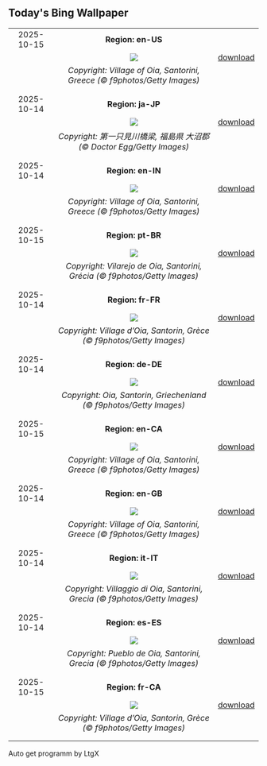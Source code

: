 ## Today's Bing Wallpaper
|      |      |      |
| :----: | :----: | :----: |
|2025-10-15|**Region: en-US**||
||![](https://www.bing.com/th?id=OHR.OiaSantorini_EN-US0585833457_UHD.jpg&pid=hp&w=1152&h=648&rs=1&c=4)| [download](https://www.bing.com/th?id=OHR.OiaSantorini_EN-US0585833457_UHD.jpg)|
||*Copyright: Village of Oia, Santorini, Greece (© f9photos/Getty Images)*
||
|||
|2025-10-14|**Region: ja-JP**||
||![](https://www.bing.com/th?id=OHR.RailwayDay2025_JA-JP0346908442_UHD.jpg&pid=hp&w=1152&h=648&rs=1&c=4)| [download](https://www.bing.com/th?id=OHR.RailwayDay2025_JA-JP0346908442_UHD.jpg)|
||*Copyright: 第一只見川橋梁, 福島県 大沼郡 (© Doctor Egg/Getty Images)*
||
|||
|2025-10-14|**Region: en-IN**||
||![](https://www.bing.com/th?id=OHR.OiaSantorini_EN-IN1120659407_UHD.jpg&pid=hp&w=1152&h=648&rs=1&c=4)| [download](https://www.bing.com/th?id=OHR.OiaSantorini_EN-IN1120659407_UHD.jpg)|
||*Copyright: Village of Oia, Santorini, Greece (© f9photos/Getty Images)*
||
|||
|2025-10-15|**Region: pt-BR**||
||![](https://www.bing.com/th?id=OHR.OiaSantorini_PT-BR4517893806_UHD.jpg&pid=hp&w=1152&h=648&rs=1&c=4)| [download](https://www.bing.com/th?id=OHR.OiaSantorini_PT-BR4517893806_UHD.jpg)|
||*Copyright: Vilarejo de Oia, Santorini, Grécia (© f9photos/Getty Images)*
||
|||
|2025-10-14|**Region: fr-FR**||
||![](https://www.bing.com/th?id=OHR.OiaSantorini_FR-FR2366635460_UHD.jpg&pid=hp&w=1152&h=648&rs=1&c=4)| [download](https://www.bing.com/th?id=OHR.OiaSantorini_FR-FR2366635460_UHD.jpg)|
||*Copyright: Village d’Oia, Santorin, Grèce (© f9photos/Getty Images)*
||
|||
|2025-10-14|**Region: de-DE**||
||![](https://www.bing.com/th?id=OHR.OiaSantorini_DE-DE3882296731_UHD.jpg&pid=hp&w=1152&h=648&rs=1&c=4)| [download](https://www.bing.com/th?id=OHR.OiaSantorini_DE-DE3882296731_UHD.jpg)|
||*Copyright: Oia, Santorin, Griechenland (© f9photos/Getty Images)*
||
|||
|2025-10-15|**Region: en-CA**||
||![](https://www.bing.com/th?id=OHR.OiaSantorini_EN-CA2309047812_UHD.jpg&pid=hp&w=1152&h=648&rs=1&c=4)| [download](https://www.bing.com/th?id=OHR.OiaSantorini_EN-CA2309047812_UHD.jpg)|
||*Copyright: Village of Oia, Santorini, Greece (© f9photos/Getty Images)*
||
|||
|2025-10-14|**Region: en-GB**||
||![](https://www.bing.com/th?id=OHR.OiaSantorini_EN-GB8058945435_UHD.jpg&pid=hp&w=1152&h=648&rs=1&c=4)| [download](https://www.bing.com/th?id=OHR.OiaSantorini_EN-GB8058945435_UHD.jpg)|
||*Copyright: Village of Oia, Santorini, Greece (© f9photos/Getty Images)*
||
|||
|2025-10-14|**Region: it-IT**||
||![](https://www.bing.com/th?id=OHR.OiaSantorini_IT-IT9704470316_UHD.jpg&pid=hp&w=1152&h=648&rs=1&c=4)| [download](https://www.bing.com/th?id=OHR.OiaSantorini_IT-IT9704470316_UHD.jpg)|
||*Copyright: Villaggio di Oia, Santorini, Grecia (© f9photos/Getty Images)*
||
|||
|2025-10-14|**Region: es-ES**||
||![](https://www.bing.com/th?id=OHR.OiaSantorini_ES-ES1170312678_UHD.jpg&pid=hp&w=1152&h=648&rs=1&c=4)| [download](https://www.bing.com/th?id=OHR.OiaSantorini_ES-ES1170312678_UHD.jpg)|
||*Copyright: Pueblo de Oia, Santorini, Grecia (© f9photos/Getty Images)*
||
|||
|2025-10-15|**Region: fr-CA**||
||![](https://www.bing.com/th?id=OHR.OiaSantorini_FR-CA5934910466_UHD.jpg&pid=hp&w=1152&h=648&rs=1&c=4)| [download](https://www.bing.com/th?id=OHR.OiaSantorini_FR-CA5934910466_UHD.jpg)|
||*Copyright: Village d’Oia, Santorin, Grèce (© f9photos/Getty Images)*
||
|||

Auto get programm by LtgX

